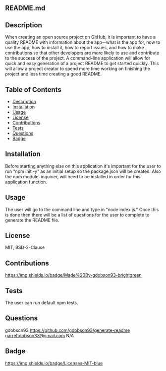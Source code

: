 
  ## README.md

  ## Description

  When creating an open source project on GitHub, it is important to have a quality README with information about the app--what is the app for, how to use the app, how to install it, how to report issues, and how to make contributions so that other developers are more likely to use and contribute to the success of the project. A command-line application will allow for quick and easy generation of a project README to get started quickly. This will allow a project creator to spend more time working on finishing the project and less time creating a good README.
  
  ## Table of Contents 

  * [Description](#Description)
  * [Installation](#Installation)
  * [Usage](#Usage)
  * [License](#License)
  * [Contributions](#Contribrutions)
  * [Tests](#Tests)
  * [Questions](#Questions)
  * [Badge](#Badge)

  ## Installation

  Before starting anything else on this application it's important for the user to run "npm init -y" as an initial setup so the package.json will be created.  Also the npm module: inquirier, will need to be installed in order for this application function. 

  ## Usage

  The user will go to the command line and type in "node index.js." Once this is done then there will be a list of questions for the user to complete to generate the README file.

  ## License

  MIT, BSD-2-Clause

  ## Contributions

  https://img.shields.io/badge/Made%20By-gdobson93-brightgreen

  ## Tests 

  The user can run default npm tests. 

  ## Questions

  gdobson93
  https://github.com/gdobson93/generate-readme
  garrettdobson33@gmail.com
  N/A

  ## Badge

  https://img.shields.io/badge/Licenses-MIT-blue


